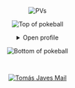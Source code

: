 <div align="center">
<p align = "center">
	<img src="https://komarev.com/ghpvc/?username=tomasjaves&style=plastic&color=FF1C1C" alt="PVs"/>
</p>

![Top of pokeball](https://user-images.githubusercontent.com/44261381/209363264-ac854d3c-2cc2-44c4-928e-8a08d1013f46.png)

<details>
<summary>Open profile</summary>
<br>
<div>
  <div align=center>
    <img alt="Avatar photo of tomasjaves" src="https://i.postimg.cc/HnxJXzgx/avataaars.png">
  </div>
  <div align=center>
  
  [![Typing SVG](https://readme-typing-svg.demolab.com/?font=VT323&size=35&duration=3500&pause=300&color=D2A679&center=true&vCenter=true&width=500&lines=Hey%2C+I+am+Tomás+Javes;Welcome+to+My+GitHub+Profile;Currently+studying+Soft.+Engineering;Calisthenics+and+Gym+Enthusiast;Hardworking+and+Ambitious;Music+and+Programming+Lover;God's+plan.)](https://git.io/typing-svg)

  </div>
</div>

<details>
<summary>About me</summary>
<br>
	
<div align="left">

```cobol
/**
 * Represents my profile.
 *
 * @constructor
 * @param {Array<string>} languages - ["Spanish", "English"].
 * @param {string} specialization - Focused on backend systems and web development.
 * @param {Array<string>} interests - ["Problem-solving", "Backend", "Cybersecurity", "Web Development"].
 * @param {Array<string>} hobbies - ["Padel", "Swimming", "Muay-Thai", "Ukelele", "Calisthenics", "Gym"]
 * @param {string} education - Software Engineering Student at the University of La Laguna.
 * @param {string} learning - Currently learning C++, TypeScript, Ruby, Python & HTML.
 * @param {string} music - Music enthusiast with a diverse taste, from classical to rock.
 * @param {string} animals - Animal lover and proud owner of a labrador puppy.
 *
 * @throws {Punch} To each and every bug encountered.
 *
 * @returns {Object} Tomás Javes.
 */
```

</div>

</details>

<details>
<summary>Tools</summary>
<br>
<div>
  <p style="display: inline-block;" align="center">
    <kbd>
      <kbd>Programming Languages</kbd>
      <br>
      <br>
      <img width="30px" src="https://cdn.jsdelivr.net/gh/devicons/devicon/icons/cplusplus/cplusplus-original.svg" alt="cpp" title="C++" />
      <img width="30" src="https://github.com/devicons/devicon/blob/v2.16.0/icons/ruby/ruby-original.svg" alt="rb" title="Ruby"/>
      <img width="30px" src="https://cdn.jsdelivr.net/gh/devicons/devicon/icons/python/python-original.svg" alt="py" title="Python"/>
      <img width="30px" src="https://github.com/devicons/devicon/blob/v2.16.0/icons/typescript/typescript-original.svg" alt="ts" title="Typescript"/>
      <img width="30px" src="https://cdn.jsdelivr.net/gh/devicons/devicon/icons/html5/html5-original.svg" alt="html5" title="HTML5"/> 
      <img width="30px" src="https://cdn.jsdelivr.net/gh/devicons/devicon/icons/css3/css3-plain-wordmark.svg" alt="css" title="CSS"/>
      <img width="30px" src="https://cdn.jsdelivr.net/gh/devicons/devicon/icons/javascript/javascript-original.svg" alt="js" title="Javascript"/>
      <img width="30px" src="https://github.com/devicons/devicon/blob/v2.16.0/icons/r/r-original.svg" alt="r" title="R" />
    </kbd>
    <kbd>
      <kbd>Databases / ORM</kbd>
      <br>
      <br>
      <img width="30px" src="https://cdn.jsdelivr.net/gh/devicons/devicon/icons/mongodb/mongodb-plain.svg" alt="mongodb" title="Mongo DB"/>
      <img width="30px" src="https://github.com/devicons/devicon/blob/v2.16.0/icons/mysql/mysql-original.svg" alt="mysql" title="MySQL"/>
    </kbd>
    <br>
    <kbd>
      <kbd>Frameworks, Platforms & Libraries</kbd>
      <br>
      <br>
      <img width="30" src="https://user-images.githubusercontent.com/25181517/201476472-d2f5f644-cfc9-43e5-96d3-c8f40f18b5cb.png" alt="Chai" title="Chai"/>
      <img width="30" src="https://user-images.githubusercontent.com/25181517/201476630-f47cfff6-fdee-4ee1-9092-1793b71b1ca3.png" alt="Mocha" title="Mocha"/>
      <img width="30px" src="https://cdn.jsdelivr.net/gh/devicons/devicon/icons/nodejs/nodejs-original.svg" alt="nodejs" title="Node.js"/>
      <img width="30px" src="https://cdn.jsdelivr.net/gh/devicons/devicon/icons/express/express-original-wordmark.svg" alt="express" title="Express Server"/>
    </kbd>
    <kbd>
      <kbd>Design</kbd>
      <br>
      <br>
      <img width="30px" src="https://github.com/devicons/devicon/blob/v2.16.0/icons/canva/canva-original.svg" alt="canva" title="Canva" />
      <img width="30" src="https://github.com/devicons/devicon/blob/v2.16.0/icons/figma/figma-original.svg" alt="figma" title="Figma"/>
      <img width="30" src="https://github.com/devicons/devicon/blob/v2.16.0/icons/blender/blender-original.svg" alt="blender" title="Blender"/>
    </kbd>
  </p>
</div>
</details>

<details>
<summary>GitHub Stats</summary>
<br>
<img src="https://user-images.githubusercontent.com/73097560/115834477-dbab4500-a447-11eb-908a-139a6edaec5c.gif">

![](https://nirzak-streak-stats.vercel.app/?user=tomasjaves&theme=algolia&hide_border=false)<br/>
![](https://github-readme-stats.vercel.app/api/top-langs/?username=tomasjaves&theme=algolia&hide_border=false&include_all_commits=false&count_private=false&layout=compact)
![](https://github-readme-stats.vercel.app/api?username=tomasjaves&theme=algolia&hide_border=false&include_all_commits=false&count_private=false)<br/>
![](https://github-profile-trophy.vercel.app/?username=tomasjaves&theme=algolia&no-frame=false&no-bg=false&margin-w=4)

<img src="https://user-images.githubusercontent.com/73097560/115834477-dbab4500-a447-11eb-908a-139a6edaec5c.gif">

</details>

<details>
<summary>Quote</summary>
<br>

![](https://quotes-github-readme.vercel.app/api?type=horizontal&theme=light)

</details>

</details>

![Bottom of pokeball](https://user-images.githubusercontent.com/44261381/209363271-905d2a5e-8a18-44c0-a450-45dddd4d5036.png)

</div>

<br>
<p align = "center">
  <a href="mailto:tomasjaves@gmail.com">
 <img border="0" alt="Tomás Javes Mail" src="https://img.icons8.com/doodle/38/000000/gmail-new.png"/>
 </a>
</p>
